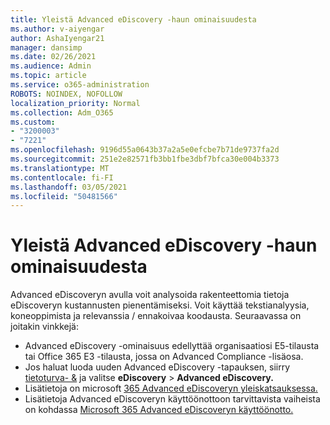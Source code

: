 ```yaml
---
title: Yleistä Advanced eDiscovery -haun ominaisuudesta
ms.author: v-aiyengar
author: AshaIyengar21
manager: dansimp
ms.date: 02/26/2021
ms.audience: Admin
ms.topic: article
ms.service: o365-administration
ROBOTS: NOINDEX, NOFOLLOW
localization_priority: Normal
ms.collection: Adm_O365
ms.custom:
- "3200003"
- "7221"
ms.openlocfilehash: 9196d55a0643b37a2a5e0efcbe7b71de9737fa2d
ms.sourcegitcommit: 251e2e82571fb3bb1fbe3dbf7bfca30e004b3373
ms.translationtype: MT
ms.contentlocale: fi-FI
ms.lasthandoff: 03/05/2021
ms.locfileid: "50481566"
---
```

# <a name="overview-of-advanced-ediscovery"></a>Yleistä Advanced eDiscovery -haun ominaisuudesta

Advanced eDiscoveryn avulla voit analysoida rakenteettomia tietoja eDiscoveryn kustannusten pienentämiseksi. Voit käyttää tekstianalyysia, koneoppimista ja relevanssia / ennakoivaa koodausta. Seuraavassa on joitakin vinkkejä:

- Advanced eDiscovery -ominaisuus edellyttää organisaatiosi E5-tilausta tai Office 365 E3 -tilausta, jossa on Advanced Compliance -lisäosa.
- Jos haluat luoda uuden Advanced eDiscovery -tapauksen, siirry [tietoturva- &](https://go.microsoft.com/fwlink/p/?linkid=2077143) ja valitse **eDiscovery**  >  **Advanced eDiscovery.**
- Lisätietoja on microsoft [365 Advanced eDiscoveryn yleiskatsauksessa.](https://go.microsoft.com/fwlink/?linkid=2101588)
- Lisätietoja Advanced eDiscoveryn käyttöönottoon tarvittavista vaiheista on kohdassa [Microsoft 365 Advanced eDiscoveryn käyttöönotto.](https://go.microsoft.com/fwlink/?linkid=2122672)